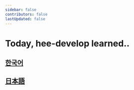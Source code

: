 ```yaml
---
sidebar: false
contributors: false
lastUpdated: false
---
```


# Today, hee-develop learned..

## [한국어](./ko/)
## [日本語](./jp/)

